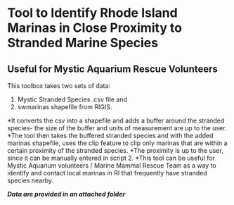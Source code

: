 # Tool to Identify Rhode Island Marinas in Close Proximity to Stranded Marine Species 
## Useful for Mystic Aquarium Rescue Volunteers

This toolbox takes two sets of data: 

1. Mystic Stranded Species .csv file and 
2. swmarinas shapefile from RIGIS.

*It converts the csv into a shapefile and adds a buffer around the stranded species- the size of the buffer and units of measurement are up to the user.
*The tool then takes the buffered stranded species and with the added marinas shapefile, uses the clip feature to clip only marinas that are within a certain proximity of the stranded species.
*The proximity is up to the user, since it can be manually entered in script 2. 
*This tool can be useful for Mystic Aquarium volunteers / Marine Mammal Rescue Team as a way to identify and contact local marinas in RI that frequently have stranded species nearby. 

***Data are provided in an attached folder***
